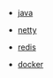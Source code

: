 
* [java](./basic-java/site)

* [netty](./basic-netty/site)

* [redis](./basic-redis/site)

* [docker](./basic-cloud)
